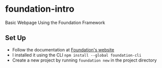 # foundation-intro
Basic Webpage Using the Foundation Framework  

## Set Up  
* Follow the documentation at [Foundation's website](https://foundation.zurb.com/sites/docs/installation.html)  
* I installed it using the CLI `npm install --global foundation-cli`  
* Create a new project by running `foundation new` in the project directory
